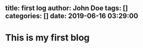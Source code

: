 title: first log
author: John Doe
tags: []
categories: []
date: 2019-06-16 03:29:00
---
# This is my first blog #